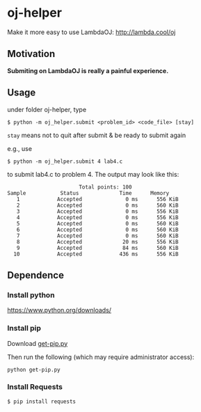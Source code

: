 oj-helper
=========

Make it more easy to use LambdaOJ: http://lambda.cool/oj

## Motivation
**Submiting on LambdaOJ is really a painful experience.**

## Usage
under folder oj-helper, type

    $ python -m oj_helper.submit <problem_id> <code_file> [stay]

`stay` means not to quit after submit & be ready to submit again

e.g., use

    $ python -m oj_helper.submit 4 lab4.c

to submit lab4.c to problem 4. The output may look like this:

                           Total points: 100
    Sample           Status             Time      Memory
       1            Accepted              0 ms      556 KiB
       2            Accepted              0 ms      560 KiB
       3            Accepted              0 ms      556 KiB
       4            Accepted              0 ms      556 KiB
       5            Accepted              0 ms      560 KiB
       6            Accepted              0 ms      560 KiB
       7            Accepted              0 ms      560 KiB
       8            Accepted             20 ms      556 KiB
       9            Accepted             84 ms      560 KiB
      10            Accepted            436 ms      556 KiB

## Dependence
### Install python

https://www.python.org/downloads/

### Install pip
Download [get-pip.py](https://bootstrap.pypa.io/get-pip.py)

Then run the following (which may require administrator access):

    python get-pip.py

### Install Requests

    $ pip install requests
